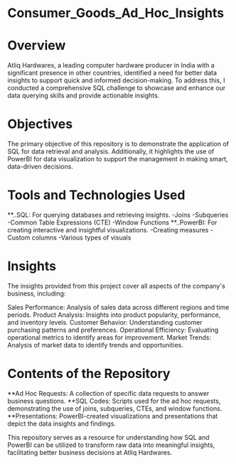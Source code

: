 # Consumer_Goods_Ad_Hoc_Insights
# Overview
Atliq Hardwares, a leading computer hardware producer in India with a significant presence in other countries, identified a need for better data insights to support quick and informed decision-making. To address this, I conducted a comprehensive SQL challenge to showcase and enhance our data querying skills and provide actionable insights.

# Objectives
The primary objective of this repository is to demonstrate the application of SQL for data retrieval and analysis. Additionally, it highlights the use of PowerBI for data visualization to support the management in making smart, data-driven decisions.

# Tools and Technologies Used
**..SQL: For querying databases and retrieving insights. -Joins -Subqueries -Common Table Expressions (CTE) -Window Functions **..PowerBI: For creating interactive and insightful visualizations. -Creating measures -Custom columns -Various types of visuals

# Insights
The insights provided from this project cover all aspects of the company's business, including:

Sales Performance: Analysis of sales data across different regions and time periods. Product Analysis: Insights into product popularity, performance, and inventory levels. Customer Behavior: Understanding customer purchasing patterns and preferences. Operational Efficiency: Evaluating operational metrics to identify areas for improvement. Market Trends: Analysis of market data to identify trends and opportunities.

# Contents of the Repository
**Ad Hoc Requests: A collection of specific data requests to answer business questions. **SQL Codes: Scripts used for the ad hoc requests, demonstrating the use of joins, subqueries, CTEs, and window functions. **Presentations: PowerBI-created visualizations and presentations that depict the data insights and findings.

This repository serves as a resource for understanding how SQL and PowerBI can be utilized to transform raw data into meaningful insights, facilitating better business decisions at Atliq Hardwares.
